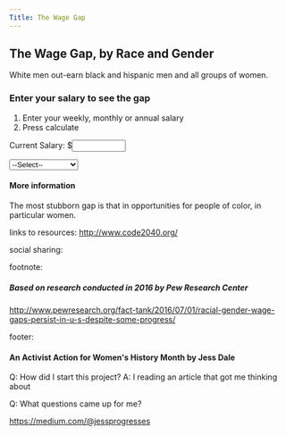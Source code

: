 ```yaml
---
Title: The Wage Gap
---
```


## The Wage Gap, by Race and Gender
White men out-earn black and hispanic men and all groups of women.


### Enter your salary to see the gap
1. Enter your weekly, monthly or annual salary
2. Press calculate

<p>Current Salary: $<input id="currentSalary" type="number" min="1" max="1000000" onchange="calculateGap()"></p>

<select id="selectGap" onchange="calculateGap()">
<option>--Select--</option>
<option id="hW" value="58">Hispanic Women</option> <option id="bW" value="75">Black Women</option> <option id="wW" value="81">White Women</option> </select> 

<br />

<p id="gap"></p>

#### More information
The most stubborn gap is that in opportunities for people of color, in particular women.

links to resources:
http://www.code2040.org/

social sharing:


footnote:
##### Based on research conducted in 2016 by Pew Research Center
http://www.pewresearch.org/fact-tank/2016/07/01/racial-gender-wage-gaps-persist-in-u-s-despite-some-progress/


footer:
#### An Activist Action for Women's History Month by Jess Dale

Q: How did I start this project?
A: I reading an article that got me thinking about 

Q: What questions came up for me?

https://medium.com/@jessprogresses


